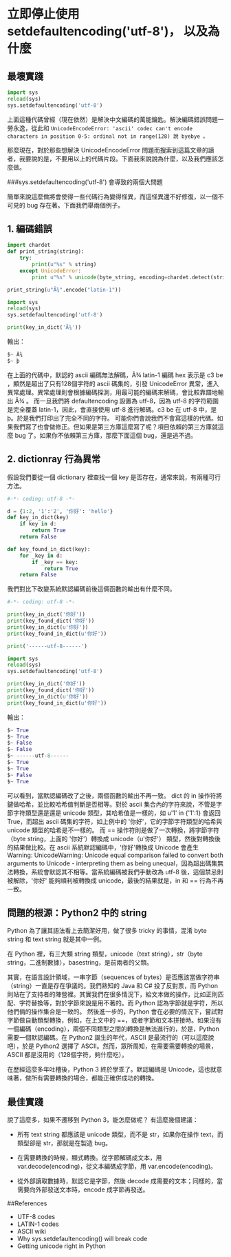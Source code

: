 # 立即停止使用 setdefaultencoding('utf-8')， 以及為什麼



## 最壞實踐

```py
import sys
reload(sys)
sys.setdefaultencoding('utf-8')
```

上面這種代碼曾經（現在依然）是解決中文編碼的萬能鑰匙。解決編碼錯誤問題一勞永逸，從此和 `UnicodeEncodeError: 'ascii' codec can't encode characters in position 0-5: ordinal not in range(128) 說 byebye 。`

那麼現在，對於那些想解決 UnicodeEncodeError 問題而搜索到這篇文章的讀者，我要說的是，不要用以上的代碼片段。下面我來說說為什麼，以及我們應該怎麼做。

###sys.setdefaultencoding('utf-8') 會導致的兩個大問題

簡單來說這麼做將會使得一些代碼行為變得怪異，而這怪異還不好修復，以一個不可見的 bug 存在著。下面我們舉兩個例子。


## 1. 編碼錯誤

```py
import chardet
def print_string(string):
    try:
        print(u"%s" % string)
    except UnicodeError:
        print u"%s" % unicode(byte_string, encoding=chardet.detect(string)['encoding'])

print_string(u"Ã¾".encode("latin-1"))

import sys
reload(sys)
sys.setdefaultencoding('utf-8')

print(key_in_dict('Ã¾'))
```

輸出：

```py
$~ Ã¾
$~ þ
```

在上面的代碼中，默認的 ascii 編碼無法解碼，Ã¾ latin-1 編碼 hex 表示是 c3 be ，顯然是超出了只有128個字符的 ascii 碼集的，引發 UnicodeError 異常，進入異常處理。異常處理則會根據編碼探測，用最可能的編碼來解碼，會比較靠譜地輸出 Ã¾ 。
而一旦我們將 defaultencoding 設置為 utf-8，因為 utf-8 的字符範圍是完全覆蓋 latin-1，因此，會直接使用 utf-8 進行解碼。c3 be 在 utf-8 中，是 þ。於是我們打印出了完全不同的字符。
可能你們會說我們不會寫這樣的代碼。如果我們寫了也會做修正。但如果是第三方庫這麼寫了呢？項目依賴的第三方庫就這麼 bug 了。如果你不依賴第三方庫，那麼下面這個 bug，還是逃不過。


## 2. dictionray 行為異常

假設我們要從一個 dictionary 裡查找一個 key 是否存在，通常來說，有兩種可行方法。


```py
#-*- coding: utf-8 -*-

d = {1:2, '1':'2', '你好': 'hello'}
def key_in_dict(key)
    if key in d:
        return True
    return False

def key_found_in_dict(key):
    for _key in d:
        if _key == key:
            return True
    return False
```

我們對比下改變系統默認編碼前後這倆函數的輸出有什麼不同。


```py
#-*- coding: utf-8 -*-

print(key_in_dict('你好'))
print(key_found_dict('你好'))
print(key_in_dict(u'你好'))
print(key_found_in_dict(u'你好'))

print('------utf-8------')

import sys
reload(sys)
sys.setdefaultencoding('utf-8')

print(key_in_dict('你好'))
print(key_found_dict('你好'))
print(key_in_dict(u'你好'))
print(key_found_in_dict(u'你好'))
```

輸出：

```py
$~ True
$~ True
$~ False
$~ False
$~ ------utf-8------
$~ True
$~ True
$~ False
$~ True
```

可以看到，當默認編碼改了之後，兩個函數的輸出不再一致。
dict 的 in 操作符將鍵做哈希，並比較哈希值判斷是否相等。對於 ascii 集合內的字符來說，不管是字節字符類型還是還是 unicode 類型，其哈希值是一樣的，如 u'1' in {'1':1} 會返回 True，而超出 ascii 碼集的字符，如上例中的 '你好'，它的字節字符類型的哈希與 unicode 類型的哈希是不一樣的。
而 == 操作符則是做了一次轉換，將字節字符（byte string，上面的 '你好'）轉換成 unicode（u'你好'） 類型，然後對轉換後的結果做比較。在 ascii 系統默認編碼中，'你好'轉換成 Unicode 會產生 Warning: UnicodeWarning: Unicode equal comparison failed to convert both arguments to Unicode - interpreting them as being unequal，因為超出碼集無法轉換，系統會默認其不相等。當系統編碼被我們手動改為 utf-8 後，這個禁忌則被解除，'你好' 能夠順利被轉換成 unicode，最後的結果就是，in 和 == 行為不再一致。


## 問題的根源：Python2 中的 string

Python 為了讓其語法看上去簡潔好用，做了很多 tricky 的事情，混淆 byte string 和 text string 就是其中一例。

在 Python 裡，有三大類 string 類型，unicode（text string），str（byte string，二進制數據），basestring，是前兩者的父類。

其實，在語言設計領域，一串字節（sequences of bytes）是否應該當做字符串（string）一直是存在爭議的。我們熟知的 Java 和 C# 投了反對票，而 Python 則站在了支持者的陣營裡。其實我們在很多情況下，給文本做的操作，比如正則匹配、字符替換等，對於字節來說是用不著的。而 Python 認為字節就是字符，所以他們倆的操作集合是一致的。
然後進一步的，Python 會在必要的情況下，嘗試對字節做自動類型轉換，例如，在上文中的 ==，或者字節和文本拼接時。如果沒有一個編碼（encoding），兩個不同類型之間的轉換是無法進行的，於是，Python 需要一個默認編碼。在 Python2 誕生的年代，ASCII 是最流行的（可以這麼說吧），於是 Python2 選擇了 ASCII。然而，眾所周知，在需要需要轉換的場景，ASCII 都是沒用的（128個字符，夠什麼吃）。

在歷經這麼多年吐槽後，Python 3 終於學乖了。默認編碼是 Unicode，這也就意味著，做所有需要轉換的場合，都能正確併成功的轉換。



## 最佳實踐

說了這麼多，如果不遷移到 Python 3，能怎麼做呢？
有這麼幾個建議：

- 所有 text string 都應該是 unicode 類型，而不是 str，如果你在操作 text，而類型卻是 str，那就是在製造 bug。

- 在需要轉換的時候，顯式轉換。從字節解碼成文本，用 var.decode(encoding)，從文本編碼成字節，用 var.encode(encoding)。

- 從外部讀取數據時，默認它是字節，然後 decode 成需要的文本；同樣的，當需要向外部發送文本時，encode 成字節再發送。

##References

- UTF-8 codes
- LATIN-1 codes
- ASCII wiki
- Why sys.setdefaultencoding() will break code
- Getting unicode right in Python

